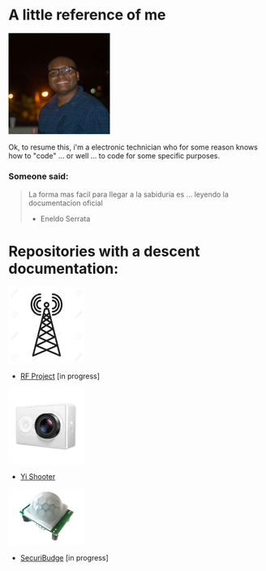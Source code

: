 # A little reference of me

<img src="./images/me.jpg" width="200">

Ok, to resume this, i'm a electronic technician who for some reason knows how to "code" ... or well ... to code for some specific purposes.


### Someone said:
>La forma mas facil para llegar a la sabiduria es ...
>leyendo la documentacion oficial
> - Eneldo Serrata

# Repositories with a descent documentation:

<img src="./images/rf.jpg" width="150">

* [RF Project](https://mikehiciano.github.io/rfproject/)
 [in progress]

<img src="./images/yi.jpg" width="150">

* [Yi Shooter](https://mikehiciano.github.io/yi_shooter)

<img src="./images/pir.jpg" width="150">

* [SecuriBudge](https://mikehiciano.github.io/securibudge)
[in progress]